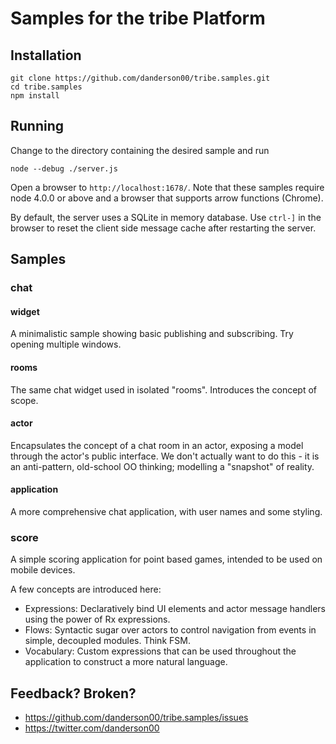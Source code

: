 # Samples for the tribe Platform

## Installation

    git clone https://github.com/danderson00/tribe.samples.git
    cd tribe.samples
    npm install

## Running

Change to the directory containing the desired sample and run

    node --debug ./server.js

Open a browser to `http://localhost:1678/`. Note that these samples require
node 4.0.0 or above and a browser that supports arrow functions (Chrome).

By default, the server uses a SQLite in memory database. Use `ctrl-]` in the
browser to reset the client side message cache after restarting the server.

## Samples

### chat

#### widget

A minimalistic sample showing basic publishing and subscribing. Try opening
multiple windows.

#### rooms

The same chat widget used in isolated "rooms". Introduces the concept of scope.

#### actor

Encapsulates the concept of a chat room in an actor, exposing a model through
the actor's public interface. We don't actually want to do this - it is an
anti-pattern, old-school OO thinking; modelling a "snapshot" of reality.

#### application

A more comprehensive chat application, with user names and some styling.

### score

A simple scoring application for point based games, intended to be used on
mobile devices.

A few concepts are introduced here:

- Expressions: Declaratively bind UI elements and actor message handlers
  using the power of Rx expressions.
- Flows: Syntactic sugar over actors to control navigation from events in
  simple, decoupled modules. Think FSM.
- Vocabulary: Custom expressions that can be used throughout the application
  to construct a more natural language.

## Feedback? Broken?

- https://github.com/danderson00/tribe.samples/issues
- https://twitter.com/danderson00
